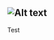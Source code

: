 ![Alt text](https://media.discordapp.net/attachments/1238756740812636203/1379054174515232848/title.png?ex=683ed7c8&is=683d8648&hm=3c3f7d2a498c942d7dc3d14f7d4b80ed764a6fd9866e09610a74b7b2e5300fb0&=&format=webp&quality=lossless&width=1126&height=177)
---
Test
